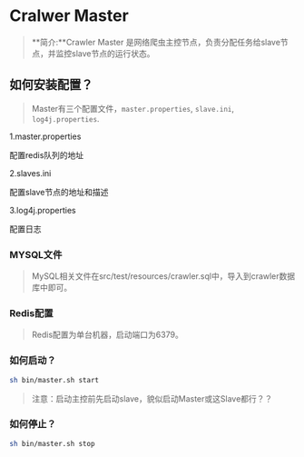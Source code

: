 
# Cralwer Master

> **简介:**Crawler Master 是网络爬虫主控节点，负责分配任务给slave节点，并监控slave节点的运行状态。


## 如何安装配置？

> Master有三个配置文件，`master.properties`, `slave.ini`, `log4j.properties`.

1.master.properties

配置redis队列的地址

2.slaves.ini

配置slave节点的地址和描述

3.log4j.properties

配置日志

### MYSQL文件

> MySQL相关文件在src/test/resources/crawler.sql中，导入到crawler数据库中即可。

### Redis配置

> Redis配置为单台机器，启动端口为6379。

### 如何启动？

```bash
sh bin/master.sh start
```

> 注意：启动主控前先启动slave，貌似启动Master或这Slave都行？？

### 如何停止？

```bash
sh bin/master.sh stop
```





